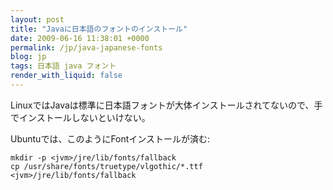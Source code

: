 ```yaml
---
layout: post
title: "Javaに日本語のフォントのインストール"
date: 2009-06-16 11:38:01 +0000
permalink: /jp/java-japanese-fonts
blog: jp
tags: 日本語 java フォント
render_with_liquid: false
---
```


<!-- textlint-disable rousseau -->

LinuxではJavaは標準に日本語フォントが大体インストールされてないので、手でインストールしないといけない。

Ubuntuでは、このようにFontインストールが済む:

```shell
mkdir -p <jvm>/jre/lib/fonts/fallback
cp /usr/share/fonts/truetype/vlgothic/*.ttf <jvm>/jre/lib/fonts/fallback
```

<!-- textlint-enable rousseau -->
